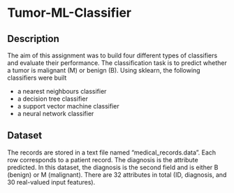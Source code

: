 # Tumor-ML-Classifier

## Description
The aim of this assignment was to build four different types of classifiers and evaluate their performance. The classification task is to predict whether a tumor is malignant (M) or benign (B).
Using sklearn, the following classifiers were built
- a nearest neighbours classifier
- a decision tree classifier
- a support vector machine classifier
- a neural network classifier

## Dataset
The records are stored in a text file named “medical_records.data”. Each row corresponds to a patient record. The diagnosis is the attribute predicted. In this dataset, the diagnosis is the second field and is either B (benign) or M (malignant). There are 32 attributes in total (ID, diagnosis, and 30 real-valued input features).

